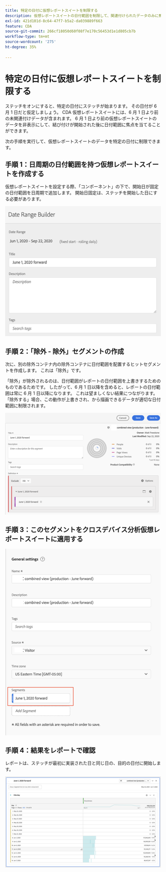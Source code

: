 ```yaml
---
title: 特定の日付に仮想レポートスイートを制限する
description: 仮想レポートスイートの日付範囲を制限して、関連付けられたデータのみに焦点を当てる方法を理解します。
exl-id: 421d101d-8c64-47f7-b5a2-da039889f663
feature: CDA
source-git-commit: 266cf18050d60f08f7e170c56453d1e1d805cb7b
workflow-type: tm+mt
source-wordcount: '275'
ht-degree: 35%

---
```


# 特定の日付に仮想レポートスイートを制限する

ステッチをオンにすると、特定の日付にステッチが始まります。 その日付が 6 月 1 日だと仮定しましょう。 CDA 仮想レポートスイートには、6 月 1 日より前の未関連付けデータが含まれます。 6 月 1 日より前の仮想レポートスイートのデータを非表示にして、結び付けが開始された後に日付範囲に焦点を当てることができます。

次の手順を実行して、仮想レポートスイートのデータを特定の日付に制限できます。

## 手順 1：日周期の日付範囲を持つ仮想レポートスイートを作成する

仮想レポートスイートを設定する際、「コンポーネント」の下で、開始日が固定の日付範囲を日周期で追加します。 開始日固定は、ステッチを開始した日にする必要があります。

![](assets/rolling-daily.png)

## 手順 2：「除外 - 除外」セグメントの作成

次に、別の除外コンテナ内の除外コンテナに日付範囲を配置するヒットセグメントを作成します。 これは「除外」です。

「除外」が除外されるのは、日付範囲がレポートの日付範囲を上書きするためのものであるためです。 したがって、6 月 1 日以降を含めると、レポートの日付範囲は常に 6 月 1 日以降になります。 これは望ましくない結果につながります。 「除外する」場合、この動作が上書きされ、から描画できるデータが適切な日付範囲に制限されます。

![](assets/exclude-exclude.png)

## 手順 3：このセグメントをクロスデバイス分析仮想レポートスイートに適用する

![](assets/apply-segment.png)

## 手順 4：結果をレポートで確認

レポートは、ステッチが最初に実装された日と同じ日の、目的の日付に開始します。

![](assets/report-limited-dates.png)
